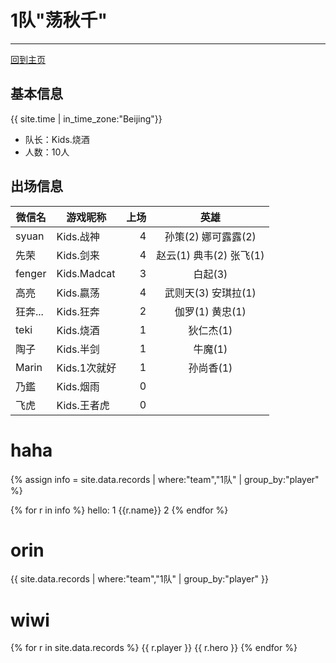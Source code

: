 # 1队"荡秋千"
---

[回到主页](README.md)

## 基本信息
{{ site.time | in_time_zone:"Beijing"}}

- 队长：Kids.烧酒
- 人数：10人

## 出场信息

|微信名   |   游戏昵称   | 上场 | 英雄 |
|--------|-------------|---:|:------:|
|syuan   | Kids.战神    | 4 | 孙策(2) 娜可露露(2)  |
|先荣    | Kids.剑来    | 4 | 赵云(1) 典韦(2) 张飞(1) |
|fenger  | Kids.Madcat | 3 |白起(3)   |
|高亮    | Kids.嬴荡    | 4|武则天(3) 安琪拉(1) |
|狂奔... |Kids.狂奔     | 2|伽罗(1) 黄忠(1)  |
|teki    | Kids.烧酒    | 1 |狄仁杰(1)|
|陶子    | Kids.半剑    | 1| 牛魔(1)|
|Marin   | Kids.1次就好 | 1 |孙尚香(1)|
|乃鑑    | Kids.烟雨    | 0||
|飞虎    | Kids.王者虎    | 0 ||

# haha
{% assign info = site.data.records | where:"team","1队" | group_by:"player" %}


{% for r in info %}
 hello: 1 {{r.name}}  2
{% endfor %}

# orin
{{ site.data.records | where:"team","1队" | group_by:"player" }}


# wiwi


{% for r in site.data.records %}
     {{ r.player }} {{ r.hero }}
{% endfor %}

